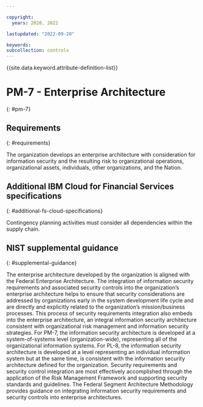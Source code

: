 ```yaml
---

copyright:
  years: 2020, 2022

lastupdated: "2022-09-20"

keywords: 
subcollection: controls
---
```


{{site.data.keyword.attribute-definition-list}}

# PM-7 - Enterprise Architecture
{: #pm-7}

## Requirements
{: #requirements}

The organization develops an enterprise architecture with consideration for information security and the resulting risk to organizational operations, organizational assets, individuals, other organizations, and the Nation.

## Additional IBM Cloud for Financial Services specifications
{: #additional-fs-cloud-specifications}

Contingency planning activities must consider all dependencies within the supply chain.

## NIST supplemental guidance
{: #supplemental-guidance}

The enterprise architecture developed by the organization is aligned with the Federal Enterprise Architecture. The integration of information security requirements and associated security controls into the organization’s enterprise architecture helps to ensure that security considerations are addressed by organizations early in the system development life cycle and are directly and explicitly related to the organization’s mission/business processes. This process of security requirements integration also embeds into the enterprise architecture, an integral information security architecture consistent with organizational risk management and information security strategies. For PM-7, the information security architecture is developed at a system-of-systems level (organization-wide), representing all of the organizational information systems. For PL-8, the information security architecture is developed at a level representing an individual information system but at the same time, is consistent with the information security architecture defined for the organization. Security requirements and security control integration are most effectively accomplished through the application of the Risk Management Framework and supporting security standards and guidelines. The Federal Segment Architecture Methodology provides guidance on integrating information security requirements and security controls into enterprise architectures.

